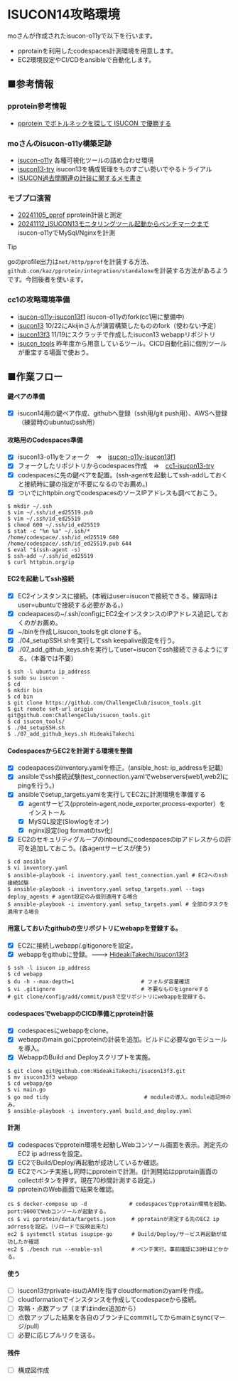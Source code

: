 # ISUCON14攻略環境

moさんが作成されたisucon-o11yで以下を行います。
- pprotainを利用したcodespaces計測環境を用意します。  
- EC2環境設定やCI/CDをansibleで自動化します。  

## ■参考情報
### pprotein参考情報
- [pprotein でボトルネックを探して ISUCON で優勝する](https://zenn.dev/team_soda/articles/20231206000000)

### moさんのisucon-o11y構築足跡
- [isucon-o11y](https://github.com/mo124121/isucon-o11y) 各種可視化ツールの詰め合わせ環境
- [isucon13-try](https://github.com/mo124121/isucon13-try) isucon13を構成管理をものすごい勢いでやるトライアル
- [ISUCON過去問関連の計装に関するメモ書き](https://qiita.com/mo124121/items/d99ca8fb39ed54237e9b)

### モブプロ演習
- [20241105_pprof](https://github.com/ChallengeClub/isucon_tips/blob/main/2024/20241105_pprof.md) pprotein計装と測定
- [20241112_ISUCON13モニタリングツール起動からベンチマークまで](https://github.com/ChallengeClub/isucon_tips/blob/main/2024/20241112_ISUCON13%E3%83%A2%E3%83%8B%E3%82%BF%E3%83%AA%E3%83%B3%E3%82%B0%E3%83%84%E3%83%BC%E3%83%AB%E8%B5%B7%E5%8B%95%E3%81%8B%E3%82%89%E3%83%99%E3%83%B3%E3%83%81%E3%83%9E%E3%83%BC%E3%82%AF%E3%81%BE%E3%81%A7.md) isucon-o11yでMySql/Nginxを計測

> [!TIP]
> goのprofile出力は`net/http/pprof`を計装する方法、`github.com/kaz/pprotein/integration/standalone`を計装する方法があるようです。今回後者を使います。  

### cc1の攻略環境準備
- [isucon-o11y-isucon13f1](https://github.com/HideakiTakechi/isucon-o11y-isucon13f1) isucon-o11yのfork(cc1用に整備中)
- [isucon13](https://github.com/HideakiTakechi/isucon13) 10/22にAkijinさんが演習構築したもののfork（使わない予定）
- [isucon13f3](https://github.com/HideakiTakechi/isucon13f3) 11/19にスクラッチで作成したisucon13 webappリポジトリ
- [isucon_tools](https://github.com/ChallengeClub/isucon_tools) 昨年度から用意しているツール。CICD自動化前に個別ツールが重宝する場面で使おう。

## ■作業フロー
#### 鍵ペアの準備  
- [x] isucon14用の鍵ペア作成、githubへ登録（ssh用/git push用）、AWSへ登録（練習時のubuntuのssh用）
#### 攻略用のCodespaces準備
- [x] isucon13-o11yをフォーク　⇒　[isucon-o11y-isucon13f1](https://github.com/HideakiTakechi/isucon-o11y-isucon13f1)
- [x] フォークしたリポジトリからcodespaces作成　⇒　[cc1-isucon13-try](https://fantastic-couscous-4jwj7vvwpjghj445.github.dev/)
- [x] codespacesに先の鍵ペアを配置。(ssh-agentを起動してssh-addしておくと接続時に鍵の指定が不要になるのでお薦め。)
- [x] ついでにhttpbin.orgでcodespacesのソースIPアドレスも調べておこう。
```
$ mkdir ~/.ssh
$ vim ~/.ssh/id_ed25519.pub
$ vim ~/.ssh/id_ed25519
$ chmod 600 ~/.ssh/id_ed25519
$ stat -c "%n %a" ~/.ssh/*
/home/codespace/.ssh/id_ed25519 600
/home/codespace/.ssh/id_ed25519.pub 644
$ eval "$(ssh-agent -s)
$ ssh-add ~/.ssh/id_ed25519
$ curl httpbin.org/ip
```
#### EC2を起動してssh接続
- [x] EC2インスタンスに接続。(本戦はuser=isuconで接続できる。練習時はuser=ubuntuで接続する必要がある。)
- [x] codeapacesの~/.ssh/configにEC2全インスタンスのIPアドレス追記しておくのがお薦め。
- [x] ~/binを作成しisucon_toolsをgit cloneする。
- [x] ./04_setupSSH.shを実行してssh keepalive設定を行う。
- [x] ./07_add_github_keys.shを実行してuser=isuconでssh接続できるようにする。（本番では不要）  
```
$ ssh -l ubuntu ip_address
$ sudo su isucon -
$ cd
$ mkdir bin
$ cd bin
$ git clone https://github.com/ChallengeClub/isucon_tools.git
$ git remote set-url origin git@github.com:ChallengeClub/isucon_tools.git
$ cd isucon_tools/
$ ./04_setupSSH.sh
$ ./07_add_github_keys.sh HideakiTakechi
``` 
#### CodespacesからEC2を計測する環境を整備
- [x] codeapacesのinventory.yamlを修正。(ansible_host: ip_addressを記載)
- [x] ansibleでssh接続試験(test_connection.yamlでwebservers(web1,web2)にpingを行う。)
- [x] ansibleでsetup_targets.yamlを実行してEC2に計測環境を準備する
    - [x] agentサービス(pprotein-agent,node_exporter,process-exporter）をインストール
    - [x] MySQL設定(Slowlogをオン)
    - [x] nginx設定(log formatのtsv化)
- [x] EC2のセキュリティグループのinboundにcodespacesのipアドレスからの許可を追加しておこう。(各agentサービスが使う)
```
$ cd ansible
$ vi inventory.yaml
$ ansible-playbook -i inventory.yaml test_connection.yaml # EC2へのssh接続試験
$ ansible-playbook -i inventory.yaml setup_targets.yaml --tags deploy_agents # agent設定のみ個別適用する場合
$ ansible-playbook -i inventory.yaml setup_targets.yaml # 全部のタスクを適用する場合
``` 
#### 用意しておいたgithubの空リポジトリにwebappを登録する。
- [x] EC2に接続しwebapp/.gitigonoreを設定。
- [x] webappをgithubに登録。---> [HideakiTakechi/isucon13f3](https://github.com/HideakiTakechi/isucon13f3)
```
$ ssh -l isucon ip_address
$ cd webapp
$ du -h --max-depth=1                     # フォルダ容量確認
$ vi .gitignore                           # 不要なものをignoreする
# git clone/config/add/commit/pushで空リポジトリにwebappを登録する。
```
#### codespacesでwebappのCICD準備とpprotein計装
- [x] codespacesにwebappをclone。
- [x] webappのmain.goにpproteinの計装を追加。ビルドに必要なgoモジュールを導入。
- [x] WebappのBuild and Deployスクリプトを実施。
```
$ git clone git@github.com:HideakiTakechi/isucon13f3.git
$ mv isucon13f3 webapp
$ cd webapp/go
$ vi main.go
$ go mod tidy                              # moduleの導入。module追記時のみ。
$ ansible-playbook -i inventory.yaml build_and_deploy.yaml
```
#### 計測
- [x] codespacesでpprotein環境を起動しWebコンソール画面を表示。測定先のEC2 ip adrressを設定。
- [x] EC2でBuild/Deploy/再起動が成功しているか確認。
- [x] EC2でベンチ実施し同時にpproteinで計測。(計測開始はpprotain画面のcollectボタンを押す。現在70秒間計測する設定。)
- [x] pproteinのWeb画面で結果を確認。
```
cs $ docker-compose up -d　　　　　　　　# codespacesでpprotain環境を起動。port:9000でWebコンソールが起動する。
cs $ vi pprotein/data/targets.json　　　# pprotainが測定する先のEC2 ip adrressを設定。（リロードで反映出来た）
ec2 $ systemctl status isupipe-go      # Build/Deploy/サービス再起動が成功したか確認
ec2 $ ./bench run --enable-ssl         # ベンチ実行。事前確認に30秒ほどかかる。
```
#### 使う
- [ ] isucon13かprivate-isuのAMIを指すcloudformationのyamlを作成。
- [ ] cloudformationでインスタンスを作成してcodespaceから接続。
- [ ] 攻略・点数アップ（まずはindex追加から）
- [ ] 点数アップした結果を各自のブランチにcommitしてからmainとsync(マージ/pull)
- [ ] 必要に応じプルリクを送る。
#### 残件
- [ ] 構成図作成
